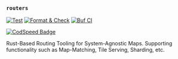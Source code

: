 ### `routers`

[![Test](https://github.com/bennjii/routers/actions/workflows/test.yml/badge.svg)](https://github.com/bennjii/routers/actions/workflows/test.yml)
[![Format & Check](https://github.com/bennjii/routers/actions/workflows/format.yml/badge.svg)](https://github.com/bennjii/routers/actions/workflows/format.yml)
[![Buf CI](https://github.com/bennjii/routers/actions/workflows/buf-ci.yml/badge.svg)](https://github.com/bennjii/routers/actions/workflows/buf-ci.yml)

[![CodSpeed Badge](https://img.shields.io/endpoint?url=https://codspeed.io/badge.json)](https://codspeed.io/bennjii/routers)

Rust-Based Routing Tooling for System-Agnostic Maps.
Supporting functionality such as Map-Matching, Tile Serving, Sharding, etc.